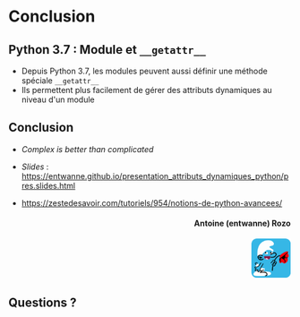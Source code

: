 # Conclusion

## Python 3.7 : Module et `__getattr__`

* Depuis Python 3.7, les modules peuvent aussi définir une méthode spéciale `__getattr__`
* Ils permettent plus facilement de gérer des attributs dynamiques au niveau d'un module

## Conclusion

* *Complex is better than complicated*

* *Slides* : <https://entwanne.github.io/presentation_attributs_dynamiques_python/pres.slides.html>
* <https://zestedesavoir.com/tutoriels/954/notions-de-python-avancees/>

#### <div align="right">Antoine (entwanne) Rozo</div>

<div align="right"><img src="schtroumpf_flat_rounded.png" style="width: 5em;" /></div>

## Questions ?
